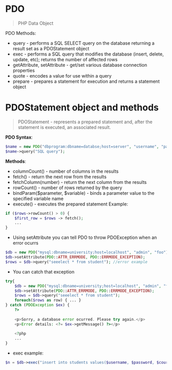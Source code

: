 # PDO
> PHP Data Object


PDO Methods:
- query - performs a SQL SELECT query on the database returning a result set as a PDOStatement object
- exec - performs a SQL query that modifies the database (insert, delete, update, etc); returns the number of affected rows
- getAttribute, setAttribute - get/set various database connection properties
- quote - encodes a value for use within a query
- prepare - prepares a statement for execution and returns a statement object


# **PDOStatement object and methods**
> PDOStatement - represents a prepared statement and, after the statement is executed, an associated result.


**PDO Syntax**:

```php
$name = new PDO("dbprogram:dbname=databse;host=server", "username", "password");
$name->query("SQL query");
```




**Methods**:
- columnCount() - number of columns in the results
- fetch() - return the next row from the results
- fetchColumn(number) - return the next column from the results
- rowCount() - number of rows returned by the query
- bindParam($parameter, $variable) - binds a parameter value to the specified variable name
- execute() - executes the prepared statement
Example:

```php
if ($rows->rowCount() > 0) {
    $first_row = $rows -> fetch();
    ...
}
```
- Using setAttribute you can tell PDO to throw PDOException when an error ocurrs

```php
$db = new PDO("mysql:dbname=university;host=localhost", "admin", "foo");
$db->setAttribute(PDO::ATTR_ERRMODE, PDO::ERRMODE_EXCEPTION);
$rows = $db->query("seeelect * from student"); //error example
```
- You can catch that exception

```php
try{
    $db = new PDO("mysql:dbname=university;host=localhost", "admin", "foo");
    $db->setAttribute(PDO::ATTR_ERRMODE, PDO::ERRMODE_EXCEPTION);
    $rows = $db->query("seeelect * from student");
    foreach($rows as row) { ... }
} catch (PDOException $ex) {
    ?>
    
    <p>Sorry, a database error ocurred. Please try again.</p>
    <p>Error details: <?= $ex->getMessage() ?></p>
    
    <?php
    ...
}
```
- exec example:

```php
$n = $db->exec("insert into students values($username, $password, $course)");
```






